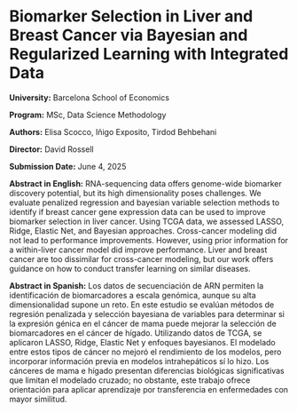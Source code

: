 # Biomarker Selection in Liver and Breast Cancer via Bayesian and Regularized Learning with Integrated Data

**University:** Barcelona School of Economics

**Program:** MSc, Data Science Methodology

**Authors:** Elisa Scocco, Iñigo Exposito, Tirdod Behbehani

**Director:** David Rossell

**Submission Date:** June 4, 2025


**Abstract in English:**
RNA-sequencing data offers genome-wide biomarker discovery potential, but its high dimensionality poses challenges. We evaluate penalized regression and bayesian variable selection methods to identify if breast cancer gene expression data can be used to improve biomarker selection in liver cancer. Using TCGA data, we assessed LASSO, Ridge, Elastic Net, and Bayesian approaches. Cross-cancer modeling did not lead to performance improvements. However, using prior information for a within-liver cancer model did improve performance. Liver and breast cancer are too dissimilar for cross-cancer modeling, but our work offers guidance on how to conduct transfer learning on similar diseases.

**Abstract in Spanish:**
Los datos de secuenciación de ARN permiten la identificación de biomarcadores a escala genómica, aunque su alta dimensionalidad supone un reto. En este estudio se evalúan métodos de regresión penalizada y selección bayesiana de variables para determinar si la expresión génica en el cáncer de mama puede mejorar la selección de biomarcadores en el cáncer de hígado. Utilizando datos de TCGA, se aplicaron LASSO, Ridge, Elastic Net y enfoques bayesianos. El modelado entre estos tipos de cáncer no mejoró el rendimiento de los modelos, pero incorporar información previa en modelos intrahepáticos sí lo hizo. Los cánceres de mama e hígado presentan diferencias biológicas significativas que limitan el modelado cruzado; no obstante, este trabajo ofrece orientación para aplicar aprendizaje por transferencia en enfermedades con mayor similitud.
